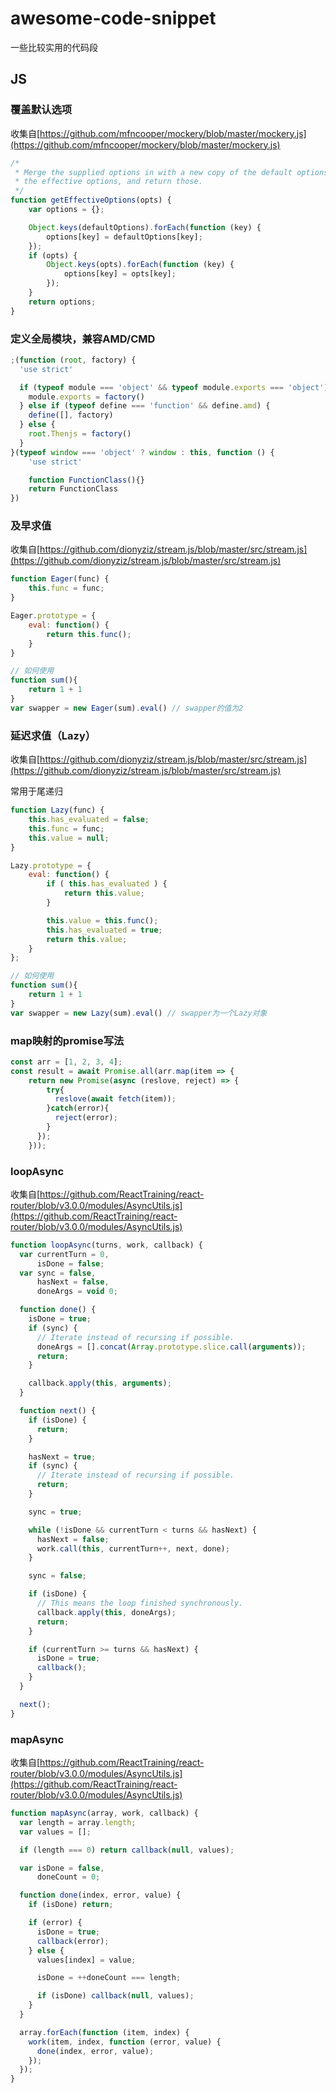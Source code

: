 # awesome-code-snippet
一些比较实用的代码段

## JS

### 覆盖默认选项

收集自[https://github.com/mfncooper/mockery/blob/master/mockery.js](https://github.com/mfncooper/mockery/blob/master/mockery.js)

```javascript
/*
 * Merge the supplied options in with a new copy of the default options to get
 * the effective options, and return those.
 */
function getEffectiveOptions(opts) {
    var options = {};

    Object.keys(defaultOptions).forEach(function (key) {
        options[key] = defaultOptions[key];
    });
    if (opts) {
        Object.keys(opts).forEach(function (key) {
            options[key] = opts[key];
        });
    }
    return options;
}
```

### 定义全局模块，兼容AMD/CMD

```javascript
;(function (root, factory) {
  'use strict'

  if (typeof module === 'object' && typeof module.exports === 'object') {
    module.exports = factory()
  } else if (typeof define === 'function' && define.amd) {
    define([], factory)
  } else {
    root.Thenjs = factory()
  }
}(typeof window === 'object' ? window : this, function () {
    'use strict'

    function FunctionClass(){}
    return FunctionClass
})
```

### 及早求值
收集自[https://github.com/dionyziz/stream.js/blob/master/src/stream.js](https://github.com/dionyziz/stream.js/blob/master/src/stream.js)

```javascript
function Eager(func) {
    this.func = func;
}

Eager.prototype = {
    eval: function() {
        return this.func();
    }
}

// 如何使用
function sum(){
    return 1 + 1
}
var swapper = new Eager(sum).eval() // swapper的值为2
```

### 延迟求值（Lazy）

收集自[https://github.com/dionyziz/stream.js/blob/master/src/stream.js](https://github.com/dionyziz/stream.js/blob/master/src/stream.js)

常用于尾递归

```javascript
function Lazy(func) {
    this.has_evaluated = false;
    this.func = func;
    this.value = null;
}

Lazy.prototype = {
    eval: function() {
        if ( this.has_evaluated ) {
            return this.value;
        }

        this.value = this.func();
        this.has_evaluated = true;
        return this.value;
    }
};

// 如何使用
function sum(){
    return 1 + 1
}
var swapper = new Lazy(sum).eval() // swapper为一个Lazy对象
```

### map映射的promise写法
```javascript
const arr = [1, 2, 3, 4];
const result = await Promise.all(arr.map(item => {
    return new Promise(async (reslove, reject) => {
        try{
          reslove(await fetch(item));
        }catch(error){
          reject(error);
        }
      });
    }));
```

### loopAsync
收集自[https://github.com/ReactTraining/react-router/blob/v3.0.0/modules/AsyncUtils.js](https://github.com/ReactTraining/react-router/blob/v3.0.0/modules/AsyncUtils.js)

```javascript
function loopAsync(turns, work, callback) {
  var currentTurn = 0,
      isDone = false;
  var sync = false,
      hasNext = false,
      doneArgs = void 0;

  function done() {
    isDone = true;
    if (sync) {
      // Iterate instead of recursing if possible.
      doneArgs = [].concat(Array.prototype.slice.call(arguments));
      return;
    }

    callback.apply(this, arguments);
  }

  function next() {
    if (isDone) {
      return;
    }

    hasNext = true;
    if (sync) {
      // Iterate instead of recursing if possible.
      return;
    }

    sync = true;

    while (!isDone && currentTurn < turns && hasNext) {
      hasNext = false;
      work.call(this, currentTurn++, next, done);
    }

    sync = false;

    if (isDone) {
      // This means the loop finished synchronously.
      callback.apply(this, doneArgs);
      return;
    }

    if (currentTurn >= turns && hasNext) {
      isDone = true;
      callback();
    }
  }

  next();
}
```

### mapAsync
收集自[https://github.com/ReactTraining/react-router/blob/v3.0.0/modules/AsyncUtils.js](https://github.com/ReactTraining/react-router/blob/v3.0.0/modules/AsyncUtils.js)

```javascript
function mapAsync(array, work, callback) {
  var length = array.length;
  var values = [];

  if (length === 0) return callback(null, values);

  var isDone = false,
      doneCount = 0;

  function done(index, error, value) {
    if (isDone) return;

    if (error) {
      isDone = true;
      callback(error);
    } else {
      values[index] = value;

      isDone = ++doneCount === length;

      if (isDone) callback(null, values);
    }
  }

  array.forEach(function (item, index) {
    work(item, index, function (error, value) {
      done(index, error, value);
    });
  });
}
```






